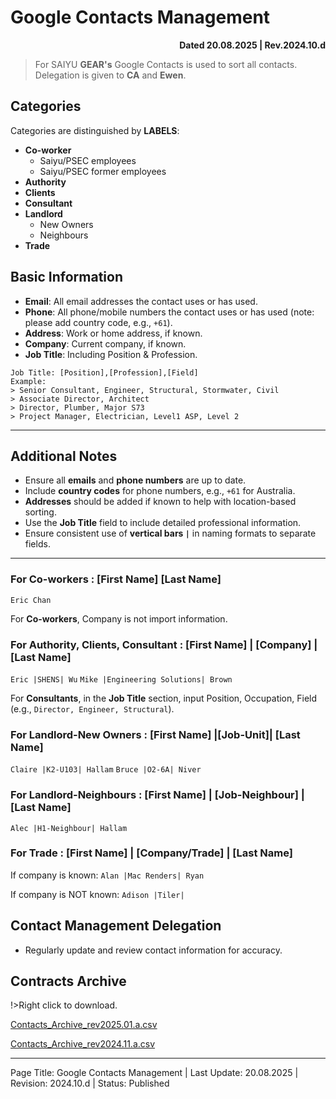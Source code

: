 # Google Contacts Management
**<p style="text-align:right"> Dated 20.08.2025 | Rev.2024.10.d</p>**

> For SAIYU **GEAR's** Google Contacts is used to sort all contacts. Delegation is given to **CA** and **Ewen**.

## Categories

Categories are distinguished by **LABELS**:

- **Co-worker** 
	- Saiyu/PSEC employees
  - Saiyu/PSEC former employees
- **Authority**
- **Clients**
- **Consultant**
- **Landlord**
  - New Owners
  - Neighbours
- **Trade**

## Basic Information

- **Email**: All email addresses the contact uses or has used.
- **Phone**: All phone/mobile numbers the contact uses or has used (note: please add country code, e.g., `+61`).
- **Address**: Work or home address, if known.
- **Company**: Current company, if known.
- **Job Title**: Including Position & Profession.

```
Job Title: [Position],[Profession],[Field]
Example:
> Senior Consultant, Engineer, Structural, Stormwater, Civil
> Associate Director, Architect
> Director, Plumber, Major S73
> Project Manager, Electrician, Level1 ASP, Level 2
```

---

## Additional Notes

- Ensure all **emails** and **phone numbers** are up to date.
- Include **country codes** for phone numbers, e.g., `+61` for Australia.
- **Addresses** should be added if known to help with location-based sorting.
- Use the **Job Title** field to include detailed professional information.
- Ensure consistent use of **vertical bars `|`** in naming formats to separate fields.

---

### For Co-workers : [First Name] [Last Name]

`Eric Chan`

For **Co-workers**, Company is not import information.


### For Authority, Clients, Consultant : [First Name] | [Company] | [Last Name]

`Eric |SHENS| Wu`
`Mike |Engineering Solutions| Brown`

For **Consultants**, in the **Job Title** section, input Position, Occupation, Field 
(e.g., `Director, Engineer, Structural`).

### For Landlord-New Owners : [First Name] |[Job-Unit]| [Last Name]

`Claire |K2-U103| Hallam`
`Bruce |O2-6A| Niver`


### For Landlord-Neighbours : [First Name] | [Job-Neighbour] | [Last Name]

`Alec |H1-Neighbour| Hallam`


### For Trade : [First Name] | [Company/Trade] | [Last Name]

If company is known:
`Alan |Mac Renders| Ryan`

If company is NOT known:
`Adison |Tiler|`

## Contact Management Delegation

- Regularly update and review contact information for accuracy.

## Contracts Archive

!>Right click to download.

[Contacts_Archive_rev2025.01.a.csv](/docs/11-assets/saiyu_contacts_archive_rev2025.01.a.csv ':ignore')

[Contacts_Archive_rev2024.11.a.csv](/docs/11-assets/saiyu_contacts_archive_rev2025.01.a.csv ':ignore')

---

Page Title: Google Contacts Management | Last Update: 20.08.2025 | Revision: 2024.10.d | Status: Published


